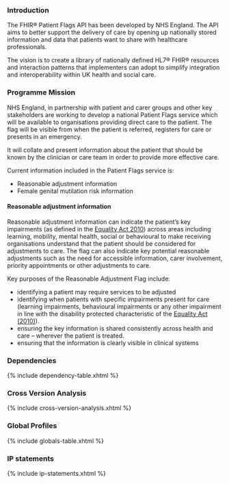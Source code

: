 ### Introduction

The FHIR® Patient Flags API has been developed by NHS England. The API aims to better support the delivery of care by opening up nationally stored information and data that patients want to share with healthcare professionals.

The vision is to create a library of nationally defined HL7® FHIR® resources and interaction patterns that implementers can adopt to simplify integration and interoperability within UK health and social care.

### Programme Mission

NHS England, in partnership with patient and carer groups and other key stakeholders are working to develop a national Patient Flags service which will be available to organisations providing direct care to the patient. The flag will be visible from when the patient is referred, registers for care or presents in an emergency.

It will collate and present information about the patient that should be known by the clinician or care team in order to provide more effective care.

Current information included in the Patient Flags service is:

* Reasonable adjustment information
* Female genital mutilation risk information

#### Reasonable adjustment information
Reasonable adjustment information can indicate the patient’s key impairments (as defined in the [Equality Act 2010](https://www.gov.uk/guidance/equality-act-2010-guidance)) across areas including learning, mobility, mental health, social or behavioural to make receiving organisations understand that the patient should be considered for adjustments to care. The flag can also indicate key potential reasonable adjustments such as the need for accessible information, carer involvement, priority appointments or other adjustments to care.

<a name="key-purposes"></a>
Key purposes of the Reasonable Adjustment Flag include: 

* identifying a patient may require services to be adjusted  
* identifying when patients with specific impairments present for care (learning impairments, behavioural impairments or any other impairment in line with the disability protected characteristic of the [Equality Act (2010)](https://www.gov.uk/guidance/equality-act-2010-guidance)). 
* ensuring the key information is shared consistently across health and care – wherever the patient is treated. 
* ensuring that the information is clearly visible in clinical systems 

### Dependencies

{% include dependency-table.xhtml %}

### Cross Version Analysis

{% include cross-version-analysis.xhtml %}

### Global Profiles

{% include globals-table.xhtml %}

### IP statements

{% include ip-statements.xhtml %}